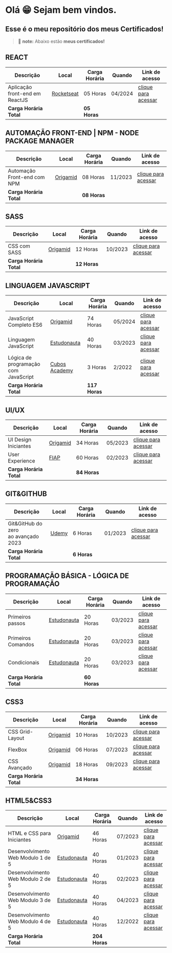 # Olá 😁 Sejam bem vindos.
## Esse é o meu repositório dos meus Certificados!
> :memo: **note:** Abaixo estão **meus certificados!**

## REACT 
 Descrição |Local|Carga Horária| Quando|Link de acesso|
|-------| ----------|------|------|----|
|Aplicação front-end em ReactJS|[Rocketseat](https://www.rocketseat.com.br/discover)|05 Horas|04/2024|<a href="https://app.rocketseat.com.br/certificates/439bc047-0d49-4107-85f5-ee90c7ecb939" target="_blank">clique para acessar</a>|
|**Carga Horária Total**| |**05 Horas**| | |
 

## AUTOMAÇÃO FRONT-END | NPM - NODE PACKAGE MANAGER
 Descrição |Local|Carga Horária| Quando|Link de acesso|
|-------| ----------|------|------|----|
|Automação Front-end com NPM|[Origamid](https://www.origamid.com)|08 Horas|11/2023|<a href="https://www.origamid.com/certificate/ebb8a2c7" target="_blank">clique para acessar</a>|
|**Carga Horária Total**| |**08 Horas**| | |

## SASS
|Descrição|Local|Carga Horária| Quando |Link de acesso|
|---------|-----|-------------|-------|---------------|
|CSS com SASS|[Origamid](https://www.origamid.com/)|12 Horas|10/2023|<a href="https://www.origamid.com/certificate/7a3acf47" target="_blank">clique para acessar</a>|
|**Carga Horária Total**| |**12 Horas**| | |

## LINGUAGEM JAVASCRIPT
|Descrição|Local|Carga Horária| Quando |Link de acesso|
|---------|-----|-------------|-------|---------------|
|JavaScript Completo ES6|[Origamid](https://www.origamid.com/)|74 Horas|05/2024|<a href=https://www.origamid.com/certificate/3d12329c target="_blank">clique para acessar</a>|   
|Linguagem JavaScript|[Estudonauta](https://www.estudonauta.com)|40 Horas|03/2023|<a href="https://github.com/emmanuelmarcosdeoliveira/meus-certificados/blob/main/img/JavaScript/estudonauta/Linguagem_JavaScript.png" target="_blank">clique para acessar</a>|
|Lógica de programação<br>com JavaScript|[Cubos Academy](https://cubos.academy/?utm_term=cubos%20academy&utm_campaign=Conversion+-+Search+-+Branding+-+Cubos+Academy&utm_source=google&utm_medium=cpc&hsa_acc=6320525513&hsa_cam=18154121427&hsa_grp=141084695032&hsa_ad=618464016440&hsa_src=g&hsa_tgt=kwd-1268638036456&hsa_kw=cubos%20academy&hsa_mt=b&hsa_net=adwords&hsa_ver=3&gclid=CjwKCAjw6vyiBhB_EiwAQJRopnnb4nUm1bOmXHeZITdF0GajnTtQX48xQAFWhkQspjpFGLFT05EtAhoCmZQQAvD_BwE)|3 Horas|2/2022|<a href="https://github.com/emmanuelmarcosdeoliveira/meus-certificados/blob/main/img/JavaScript/cubos_academy/mini_curso_javascript.png" target="_blank">clique para acessar</a>|
|**Carga Horária Total**| |**117 Horas**| | |


## UI/UX
|Descrição|Local|Carga Horária|Quando|Link de acesso|
|---------|-----|-------------|-------|---------------|
|UI Design Iniciantes|[Origamid](https://www.origamid.com/)|34 Horas|05/2023|<a href="https://www.origamid.com/certificate/32fe5f6e" target="_blank">clique para acessar</a>|
|User Experience|[FIAP](https://www.fiap.com.br/?gad=1&gclid=CjwKCAjw6vyiBhB_EiwAQJRopp0faNyqzjzyXIiuQfmwlGXkPbYKZj8u1wsU7ltYiGJ9uo7c6tBATRoCuR8QAvD_BwE)|60 Horas|02/2023|<a href="https://github.com/emmanuelmarcosdeoliveira/meus-certificados/blob/main/img/UI-UX/FIAP/user%20experience.png" target="_blank">clique para acessar</a>|
|**Carga Horária Total**| |**84 Horas**| | |


## GIT&GITHUB
|Descrição|Local|Carga Horária| Quando |Link de acesso|
|---------|-----|-------------|-------|---------------|
|Git&GitHub do zero<br> ao avançado 2023|[Udemy](https://www.udemy.com/?deal_code=&utm_term=Homepage&utm_content=Textlink&utm_campaign=Rakuten-default&ranMID=39197&ranEAID=%2F68Yt01SgtI&ranSiteID=_68Yt01SgtI-Wu7t7ijPoGsfo_x_FNG1nw&LSNPUBID=%2F68Yt01SgtI&utm_source=aff-campaign&utm_medium=udemyads)|6 Horas|01/2023|<a href="https://github.com/emmanuelmarcosdeoliveira/meus-certificados/blob/main/img/git_github/udemy/git_github_avancado.png" target="_blank">clique para acessar</a>|
|**Carga Horária Total**| |**6 Horas**| | |



## PROGRAMAÇÃO BÁSICA - LÓGICA DE PROGRAMAÇÃO
 Descrição |Local|Carga Horária| Quando|Link de acesso|
|-------| ----------|------|------|----|
| Primeiros passos|[Estudonauta](https://www.estudonauta.com)|20 Horas|03/2023|<a href="https://github.com/emmanuelmarcosdeoliveira/meus-certificados/blob/main/img/programacao_basica/programacao_basica.png" target="_blank">clique para acessar</a>|--|
| Primeiros Comandos|[Estudonauta](https://www.estudonauta.com)|20 Horas|03/2023|<a href="https://github.com/emmanuelmarcosdeoliveira/meus-certificados/blob/main/img/programacao_basica/programcao_basica-modulo-01.png" target="_blank">clique para acessar</a>|--|
| Condicionais|[Estudonauta](https://www.estudonauta.com)|20 Horas|03/2023|<a href="https://github.com/emmanuelmarcosdeoliveira/meus-certificados/blob/main/img/programacao_basica/programcao_basica_modulo_02.png" target="_blank">clique para acessar</a>|--|
|**Carga Horária Total**| |**60 Horas**| | |

## CSS3
 Descrição |Local|Carga Horária| Quando|Link de acesso|
|-------| ----------|------|------|----|
|CSS Grid-Layout|[Origamid](https://www.origamid.com)|10 Horas|10/2023|<a href="https://www.origamid.com/certificate/0a0d1d28" target="_blank">clique para acessar</a>|
|FlexBox|[Origamid](https://www.origamid.com)|06 Horas|07/2023|<a href="https://www.origamid.com/certificate/6042a865" target="_blank">clique para acessar</a>|
|CSS Avançado|[Origamid](https://www.origamid.com)|18 Horas|09/2023|<a href="https://www.origamid.com/certificate/28885750" target="_blank">clique para acessar</a>|
|**Carga Horária Total**| |**34 Horas**| | |

## HTML5&CSS3
 Descrição |Local|Carga Horária| Quando|Link de acesso|
|-------| ----------|------|------|----|
|HTML e CSS para Iniciantes|[Origamid](https://www.origamid.com)|46 Horas|07/2023|<a href="https://www.origamid.com/certificate/7aacab27" target="_blank">clique para acessar</a>|
|Desenvolvimento Web Modulo 1 de 5|[Estudonauta](https://www.estudonauta.com)|40 Horas|01/2023|<a href="https://github.com/emmanuelmarcosdeoliveira/meus-certificados/blob/main/img/html%26CSS/Estudonauta/desenvolvimento_web_01-05.png" target="_blank">clique para acessar</a>|
|Desenvolvimento Web Modulo 2 de 5|[Estudonauta](https://www.estudonauta.com)|40 Horas|02/2023|<a href="https://github.com/emmanuelmarcosdeoliveira/meus-certificados/blob/main/img/html%26CSS/Estudonauta/desenvolvimento_web_02-05.png" target="_blank">clique para acessar</a>|
|Desenvolvimento Web Modulo 3 de 5|[Estudonauta](https://www.estudonauta.com)|40 Horas|04/2023|<a href="https://github.com/emmanuelmarcosdeoliveira/meus-certificados/blob/main/img/html%26CSS/Estudonauta/desenvolvimento_web_03-05.png" target="_blank">clique para acessar</a>|
|Desenvolvimento Web Modulo 4 de 5|[Estudonauta](https://www.estudonauta.com)|40 Horas|12/2022|<a href="https://github.com/emmanuelmarcosdeoliveira/meus-certificados/blob/main/img/html%26CSS/Estudonauta/desenvolvimento_web_04-05.png" target="_blank">clique para acessar</a>|
|**Carga Horária Total**| |**204 Horas**| | |








